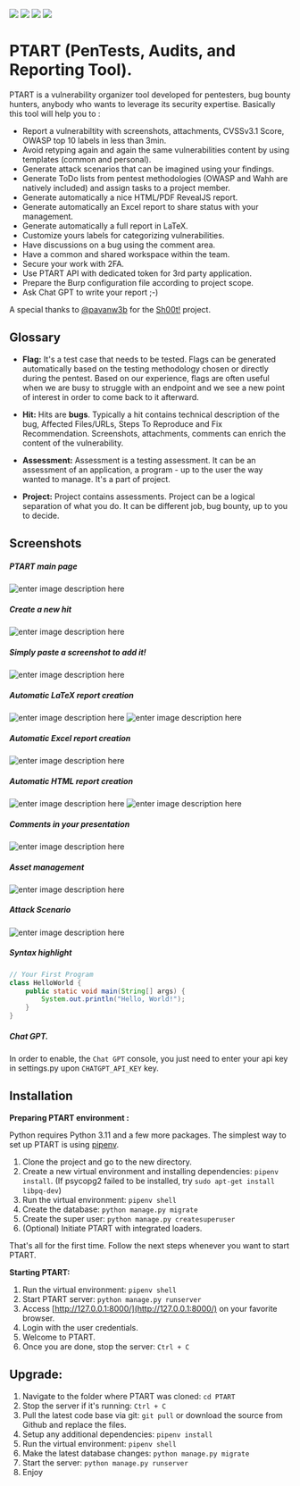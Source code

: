 ![](https://img.shields.io/github/issues/certmichelin/PTART.svg)
![](https://img.shields.io/github/forks/certmichelin/PTART.svg)
![](https://img.shields.io/github/stars/certmichelin/PTART.svg)
![](https://img.shields.io/github/license/certmichelin/PTART.svg)

# PTART (PenTests, Audits, and Reporting Tool).

PTART is a vulnerability organizer tool developed for pentesters, bug bounty hunters, anybody who wants to leverage its security expertise. Basically this tool will help you to :

- Report a vulnerabiltity with screenshots, attachments, CVSSv3.1 Score, OWASP top 10 labels in less than 3min.
- Avoid retyping again and again the same vulnerabilities content by using templates (common and personal).
- Generate attack scenarios that can be imagined using your findings.
- Generate ToDo lists from pentest methodologies (OWASP and Wahh are natively included) and assign tasks to a project member.
- Generate automatically a nice HTML/PDF RevealJS report.
- Generate automatically an Excel report to share status with your management.
- Generate automatically a full report in LaTeX.
- Customize yours labels for categorizing vulnerabilities.
- Have discussions on a bug using the comment area.
- Have a common and shared workspace within the team.
- Secure your work with 2FA.
- Use PTART API with dedicated token for 3rd party application.
- Prepare the Burp configuration file according to project scope.
- Ask Chat GPT to write your report ;-)

A special thanks to [@pavanw3b](https://twitter.com/pavanw3b) for the [Sh00t!](https://github.com/pavanw3b/sh00t) project.

## Glossary

- **Flag:** It's a test case that needs to be tested. Flags can be generated automatically based on the testing methodology chosen or directly during the pentest. Based on our experience, flags are often useful when we are busy to struggle with an endpoint and we see a new point of interest in order to come back to it afterward.

- **Hit:** Hits are **bugs**. Typically a hit contains technical description of the bug, Affected Files/URLs, Steps To Reproduce and Fix Recommendation. Screenshots, attachments, comments can enrich the content of the vulnerability.

- **Assessment:** Assessment is a testing assessment. It can be an assessment of an application, a program - up to the user the way wanted to manage. It's a part of project.

- **Project:** Project contains assessments. Project can be a logical separation of what you do. It can be different job, bug bounty, up to you to decide.

## Screenshots

##### PTART main page
![enter image description here](https://raw.githubusercontent.com/certmichelin/PTART/master/docs/3.PNG)

##### Create a new hit
![enter image description here](https://raw.githubusercontent.com/certmichelin/PTART/master/docs/1.PNG)

##### Simply paste a screenshot to add it!
![enter image description here](https://raw.githubusercontent.com/certmichelin/PTART/master/docs/2.PNG)

##### Automatic LaTeX report creation
![enter image description here](https://raw.githubusercontent.com/certmichelin/PTART/master/docs/12.PNG)
![enter image description here](https://raw.githubusercontent.com/certmichelin/PTART/master/docs/11.PNG)

##### Automatic Excel report creation
![enter image description here](https://raw.githubusercontent.com/certmichelin/PTART/master/docs/13.PNG)

##### Automatic HTML report creation
![enter image description here](https://raw.githubusercontent.com/certmichelin/PTART/master/docs/5.PNG)
![enter image description here](https://raw.githubusercontent.com/certmichelin/PTART/master/docs/6.PNG)

##### Comments in your presentation
![enter image description here](https://raw.githubusercontent.com/certmichelin/PTART/master/docs/8.PNG)

##### Asset management
![enter image description here](https://raw.githubusercontent.com/certmichelin/PTART/master/docs/9.PNG)

##### Attack Scenario
![enter image description here](https://raw.githubusercontent.com/certmichelin/PTART/master/docs/10.PNG)

##### Syntax highlight
```java
// Your First Program
class HelloWorld {
	public static void main(String[] args) {
		System.out.println("Hello, World!");
	}
}
```
##### Chat GPT.

In order to enable, the `Chat GPT` console, you just need to enter your api key in settings.py upon `CHATGPT_API_KEY` key.

## Installation

**Preparing PTART environment :**

Python requires Python 3.11 and a few more packages. The simplest way to set up PTART is using  [pipenv](https://github.com/pypa/pipenv). 

1. Clone the project and go to the new directory.
2. Create a new virtual environment and installing dependencies: `pipenv install`. (If psycopg2 failed to be installed, try `sudo apt-get install libpq-dev`)
3. Run the virtual environment: `pipenv shell`
4. Create the database: `python manage.py migrate`
5. Create the super user: `python manage.py createsuperuser`
6. (Optional) Initiate PTART with integrated loaders.

That's all for the first time. Follow the next steps whenever you want to start PTART.

**Starting PTART:**

1. Run the virtual environment: `pipenv shell`
2. Start PTART server: `python manage.py runserver`
3. Access [http://127.0.0.1:8000/](http://127.0.0.1:8000/) on your favorite browser.
4. Login with the user credentials.
5. Welcome to PTART.
6. Once you are done, stop the server: `Ctrl + C`

## Upgrade:

1. Navigate to the folder where PTART was cloned: `cd PTART`
2. Stop the server if it's running: `Ctrl + C`
3. Pull the latest code base via git: `git pull` or download the source from Github and replace the files.
4. Setup any additional dependencies: `pipenv install`
5. Run the virtual environment: `pipenv shell`
6. Make the latest database changes: `python manage.py migrate`
7. Start the server: `python manage.py runserver`
8. Enjoy
